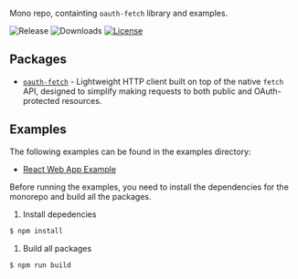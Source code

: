 Mono repo, containting `oauth-fetch` library and examples.

![Release](https://img.shields.io/npm/v/oauth-fetch)
![Downloads](https://img.shields.io/npm/dw/oauth-fetch)
[![License](https://img.shields.io/:license-mit-blue.svg?style=flat)](https://opensource.org/licenses/MIT)

## Packages
- [`oauth-fetch`](./packages/oauth-fetch/README.md) - Lightweight HTTP client built on top of the native `fetch` API, designed to simplify making requests to both public and OAuth-protected resources.

## Examples

The following examples can be found in the examples directory:

- [React Web App Example](./examples/example-react/)

Before running the examples, you need to install the dependencies for the monorepo and build all the packages.

1. Install depedencies
```bash
$ npm install
```

1. Build all packages
```bash
$ npm run build
```